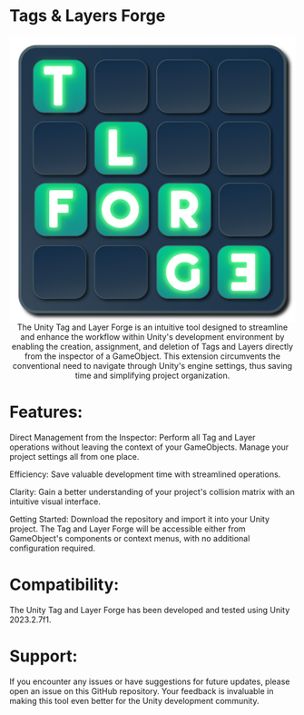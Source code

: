 # Tags & Layers Forge

<p align="center">
  <img src="Assets/TLForge/UI/Icon/TLForge_Icon.png" alt="TLForge Icon" width="1024" style="float:left; margin-right:10px;" />
  The Unity Tag and Layer Forge is an intuitive tool designed to streamline and enhance the workflow within Unity's development environment by enabling the creation, assignment, and deletion of Tags and Layers directly from the inspector of a GameObject. This extension circumvents the conventional need to navigate through Unity's engine settings, thus saving time and simplifying project organization.
</p>

# Features:

Direct Management from the Inspector: 
Perform all Tag and Layer operations without leaving the context of your GameObjects.
Manage your project settings all from one place.

Efficiency: 
Save valuable development time with streamlined operations.

Clarity: 
Gain a better understanding of your project's collision matrix with an intuitive visual interface.

Getting Started:
Download the repository and import it into your Unity project. The Tag and Layer Forge will be accessible either from GameObject's components or context menus, with no additional configuration required.

# Compatibility:

The Unity Tag and Layer Forge has been developed and tested using Unity 2023.2.7f1.

# Support:

If you encounter any issues or have suggestions for future updates, please open an issue on this GitHub repository. Your feedback is invaluable in making this tool even better for the Unity development community.
